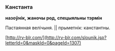 ### Канстанта
**назоўнік, жаночы род, спецыяльны тэрмін**

Пастаянная велічыня. || прыметнік: канстантны.

<a rel="author">[http://rv-blr.com/](http://rv-blr.com/slounik.jsp?letterId=0&maskId=0&pageId=1307)</a>

